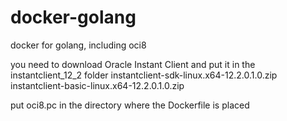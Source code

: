 # docker-golang
docker for golang, including oci8
  
you need to download Oracle Instant Client and put it in the instantclient_12_2 folder
  instantclient-sdk-linux.x64-12.2.0.1.0.zip
  instantclient-basic-linux.x64-12.2.0.1.0.zip

put oci8.pc in the directory where the Dockerfile is placed
